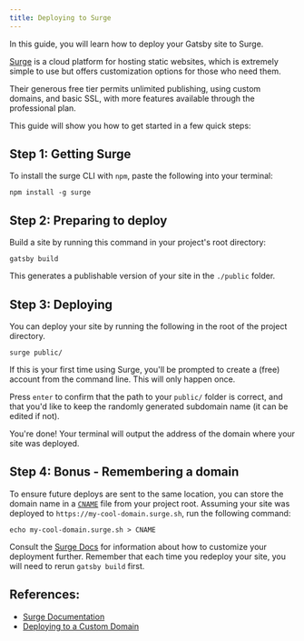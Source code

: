 ```yaml
---
title: Deploying to Surge
---
```


In this guide, you will learn how to deploy your Gatsby site to Surge.

[Surge](https://surge.sh/) is a cloud platform for hosting static websites, which is extremely simple to use but offers customization options for those who need them.

Their generous free tier permits unlimited publishing, using custom domains, and basic SSL, with more features available through the professional plan.

This guide will show you how to get started in a few quick steps:

## Step 1: Getting Surge

To install the surge CLI with `npm`, paste the following into your terminal:

```shell
npm install -g surge
```

## Step 2: Preparing to deploy

Build a site by running this command in your project's root directory:

```shell
gatsby build
```

This generates a publishable version of your site in the `./public` folder.

## Step 3: Deploying

You can deploy your site by running the following in the root of the project directory.

```shell
surge public/
```

If this is your first time using Surge, you'll be prompted to create a (free) account from the command line. This will only happen once.

Press `enter` to confirm that the path to your `public/` folder is correct, and that you'd like to keep the randomly generated subdomain name (it can be edited if not).

You're done! Your terminal will output the address of the domain where your site was deployed.

## Step 4: Bonus - Remembering a domain

To ensure future deploys are sent to the same location, you can store the domain name in a [`CNAME`](https://surge.sh/help/remembering-a-domain) file from your project root. Assuming your site was deployed to `https://my-cool-domain.surge.sh`, run the following command:

```shell
echo my-cool-domain.surge.sh > CNAME
```

Consult the [Surge Docs](https://surge.sh/help/) for information about how to customize your deployment further. Remember that each time you redeploy your site, you will need to rerun `gatsby build` first.

## References:

-   [Surge Documentation](https://surge.sh/help/)
-   [Deploying to a Custom Domain](https://surge.sh/help/adding-a-custom-domain)
